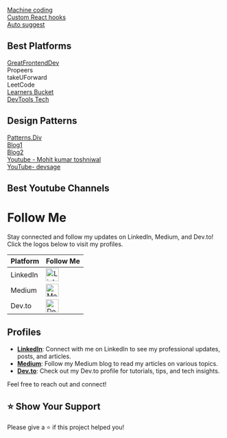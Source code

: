 [Machine coding](https://github.com/YashLT224/Machine-coding-Questions)<br/>
[Custom React hooks](https://github.com/YashLT224/React-Custom-Hooks)<br/>
[Auto suggest](https://github.com/vyash5075/TypeAhead-AutoSuggestion)


## Best Platforms

[GreatFrontendDev](https://www.linkedin.com/company/greatfrontend/?lipi=urn%3Ali%3Apage%3Ad_flagship3_feed%3B1i99rY2WRwC7XwtoZTPghQ%3D%3D) \
Propeers \
takeUForward \
LeetCode \
[Learners Bucket](https://www.linkedin.com/company/learnersbucket/?lipi=urn%3Ali%3Apage%3Ad_flagship3_feed%3B1i99rY2WRwC7XwtoZTPghQ%3D%3D) \
[DevTools Tech](https://www.linkedin.com/company/devtools-tech/?lipi=urn%3Ali%3Apage%3Ad_flagship3_feed%3B1i99rY2WRwC7XwtoZTPghQ%3D%3D) 




## Design Patterns
[Patterns.Div](https://www.patterns.dev/react/hooks-pattern) \
[Blog1](https://www.linkedin.com/pulse/design-patterns-frontend-development-divyansh-singh) \
[Blog2](https://www.ramotion.com/blog/frontend-design-patterns/) \
[Youtube - Mohit kumar toshniwal](https://www.youtube.com/watch?v=XJ2msSGeWP8&list=PLpM_sf_d5YTPhv75bhIazPrUiT43Jmg1o&index=6) \
[YouTube- devsage](https://www.youtube.com/watch?v=JKNjfDCNPa4) 

## Best Youtube Channels


# Follow Me

Stay connected and follow my updates on LinkedIn, Medium, and Dev.to! Click the logos below to visit my profiles.

| Platform | Follow Me |
|----------|-----------|
| LinkedIn | <a href="https://www.linkedin.com/in/your-profile"><img src="https://upload.wikimedia.org/wikipedia/commons/c/ca/LinkedIn_logo_initials.png" alt="LinkedIn" width="30"/></a> |
| Medium   | <a href="https://medium.com/@your-profile"><img src="https://cdn.iconscout.com/icon/free/png-256/medium-47-433328.png" alt="Medium" width="30"/></a> |
| Dev.to   | <a href="https://dev.to/your-profile"><img src="https://d2fltix0v2e0sb.cloudfront.net/dev-badge.svg" alt="Dev.to" width="30"/></a> |

## Profiles

- **[LinkedIn](https://www.linkedin.com/in/your-profile)**: Connect with me on LinkedIn to see my professional updates, posts, and articles.
- **[Medium](https://medium.com/@your-profile)**: Follow my Medium blog to read my articles on various topics.
- **[Dev.to](https://dev.to/your-profile)**: Check out my Dev.to profile for tutorials, tips, and tech insights.

Feel free to reach out and connect!

## ⭐️ Show Your Support
Please give a ⭐️ if this project helped you!


